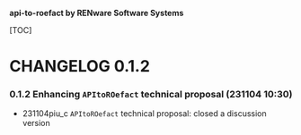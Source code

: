 **api-to-roefact by RENware Software Systems**

[TOC]


# CHANGELOG 0.1.2

### 0.1.2 Enhancing `APItoROefact` technical proposal (231104 10:30)

* 231104piu_c `APItoROefact` technical proposal: closed a discussion version



